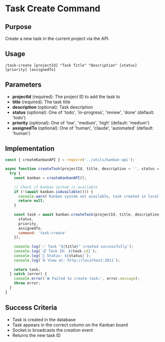 # Task Create Command

## Purpose
Create a new task in the current project via the API.

## Usage
```
/task-create [projectId] "Task Title" "Description" [status] [priority] [assignedTo]
```

## Parameters
- **projectId** (required): The project ID to add the task to
- **title** (required): The task title
- **description** (optional): Task description
- **status** (optional): One of 'todo', 'in-progress', 'review', 'done' (default: 'todo')
- **priority** (optional): One of 'low', 'medium', 'high' (default: 'medium')
- **assignedTo** (optional): One of 'human', 'claude', 'automated' (default: 'human')

## Implementation

```javascript
const { createKanbanAPI } = require('../utils/kanban-api');

async function createTask(projectId, title, description = '', status = 'todo', priority = 'medium', assignedTo = 'claude') {
  try {
    const kanban = createKanbanAPI();
    
    // Check if Kanban system is available
    if (!(await kanban.isAvailable())) {
      console.warn('Kanban system not available, task created in local state only');
      return null;
    }
    
    const task = await kanban.createTask(projectId, title, description, {
      status,
      priority,
      assignedTo,
      command: 'task-create'
    });
    
    console.log(`✅ Task "${title}" created successfully`);
    console.log(`📋 Task ID: ${task.id}`);
    console.log(`📍 Status: ${status}`);
    console.log(`🌐 View at: http://localhost:3011`);
    
    return task;
  } catch (error) {
    console.error('❌ Failed to create task:', error.message);
    throw error;
  }
}
```

## Success Criteria
- Task is created in the database
- Task appears in the correct column on the Kanban board
- Socket.io broadcasts the creation event
- Returns the new task ID